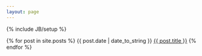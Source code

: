 ```yaml
---
layout: page
---
```

{% include JB/setup %}


{% for post in site.posts %}
{{ post.date | date_to_string }} <a href="{{ BASE_PATH }}{{ post.url }}">{{ post.title }}</a>
{% endfor %}

